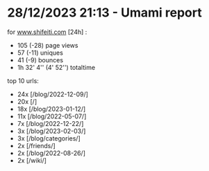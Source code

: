 # 28/12/2023 21:13 - Umami report
for www.shifeiti.com [24h] :

 - 105 (-28) page views
 - 57 (-11) uniques
 - 41 (-9) bounces
 - 1h 32' 4'' (4' 52'') totaltime


top 10 urls:
 - 24x [/blog/2022-12-09/]
 - 20x [/]
 - 18x [/blog/2023-01-12/]
 - 11x [/blog/2022-05-07/]
 - 7x [/blog/2022-12-22/]
 - 3x [/blog/2023-02-03/]
 - 3x [/blog/categories/]
 - 2x [/friends/]
 - 2x [/blog/2022-08-26/]
 - 2x [/wiki/]


